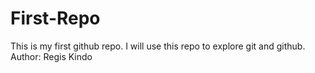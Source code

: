# First-Repo
This is my first github repo. I will use this repo to explore git and github.
<br> Author: Regis Kindo
